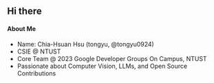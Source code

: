 ## Hi there 
#### About Me
- Name: Chia-Hsuan Hsu (tongyu, @tongyu0924)
- CSIE @ NTUST  
- Core Team @ 2023 Google Developer Groups On Campus, NTUST  
- Passionate about Computer Vision, LLMs, and Open Source Contributions  

<!--
**tongyu0924/tongyu0924** is a ✨ _special_ ✨ repository because its `README.md` (this file) appears on your GitHub profile.

Here are some ideas to get you started:

- 🔭 I’m currently working on ...
- 🌱 I’m currently learning ...
- 👯 I’m looking to collaborate on ...
- 🤔 I’m looking for help with ...
- 💬 Ask me about ...
- 📫 How to reach me: ...
- 😄 Pronouns: ...
- ⚡ Fun fact: ...
-->
